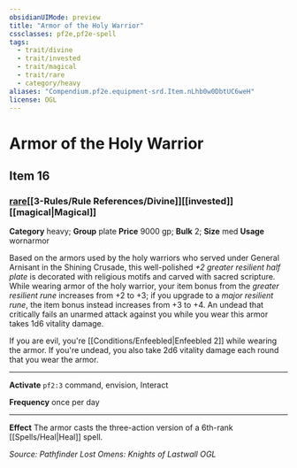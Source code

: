 ```yaml
---
obsidianUIMode: preview
title: "Armor of the Holy Warrior"
cssclasses: pf2e,pf2e-spell
tags:
  - trait/divine
  - trait/invested
  - trait/magical
  - trait/rare
  - category/heavy
aliases: "Compendium.pf2e.equipment-srd.Item.nLhb0w0DbtUC6weH"
license: OGL
---
```

# Armor of the Holy Warrior
## Item 16
### [rare](rare.md "Rare Rarity Trait")[[3-Rules/Rule References/Divine]][[invested]][[magical|Magical]]

**Category** heavy; **Group** plate
**Price** 9000 gp; 
**Bulk** 2; **Size** med
**Usage** wornarmor

Based on the armors used by the holy warriors who served under General Arnisant in the Shining Crusade, this well-polished _+2 greater resilient half plate_ is decorated with religious motifs and carved with sacred scripture. While wearing armor of the holy warrior, your item bonus from the _greater resilient rune_ increases from +2 to +3; if you upgrade to a _major resilient rune_, the item bonus instead increases from +3 to +4. An undead that critically fails an unarmed attack against you while you wear this armor takes 1d6 vitality damage.

If you are evil, you're [[Conditions/Enfeebled|Enfeebled 2]] while wearing the armor. If you're undead, you also take 2d6 vitality damage each round that you wear the armor.

* * *

**Activate** `pf2:3` command, envision, Interact

**Frequency** once per day

* * *

**Effect** The armor casts the three-action version of a 6th-rank [[Spells/Heal|Heal]] spell.

*Source: Pathfinder Lost Omens: Knights of Lastwall*
*OGL*